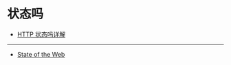 # 状态吗

- [HTTP 状态吗详解](http://tool.oschina.net/commons?type=5)

---

- [State of the Web](https://httparchive.org/reports/state-of-the-web#pctVuln)

